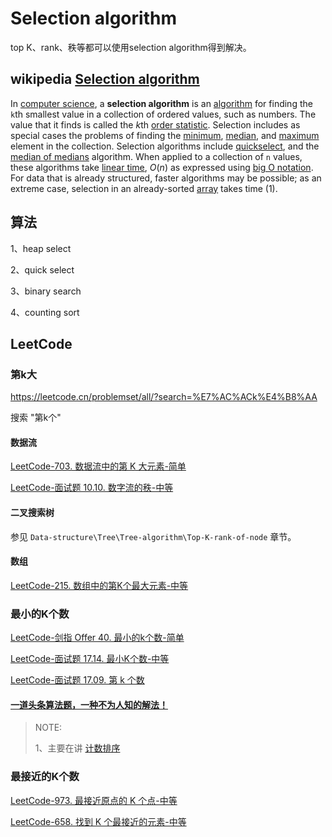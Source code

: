 # Selection algorithm

top K、rank、秩等都可以使用selection algorithm得到解决。

## wikipedia [Selection algorithm](https://en.wikipedia.org/wiki/Selection_algorithm)

In [computer science](https://en.wikipedia.org/wiki/Computer_science), a **selection algorithm** is an [algorithm](https://en.wikipedia.org/wiki/Algorithm) for finding the `k`th smallest value in a collection of ordered values, such as numbers. The value that it finds is called the $k$th [order statistic](https://en.wikipedia.org/wiki/Order_statistic). Selection includes as special cases the problems of finding the [minimum](https://en.wikipedia.org/wiki/Minimum), [median](https://en.wikipedia.org/wiki/Median), and [maximum](https://en.wikipedia.org/wiki/Maximum) element in the collection. Selection algorithms include [quickselect](https://en.wikipedia.org/wiki/Quickselect), and the [median of medians](https://en.wikipedia.org/wiki/Median_of_medians) algorithm. When applied to a collection of `n` values, these algorithms take [linear time](https://en.wikipedia.org/wiki/Linear_time), $O(n)$ as expressed using [big O notation](https://en.wikipedia.org/wiki/Big_O_notation). For data that is already structured, faster algorithms may be possible; as an extreme case, selection in an already-sorted [array](https://en.wikipedia.org/wiki/Array_(data_structure)) takes time (1).



## 算法

1、heap select

2、quick select

3、binary search

4、counting sort



## LeetCode

### 第k大

https://leetcode.cn/problemset/all/?search=%E7%AC%ACk%E4%B8%AA

搜索 "第k个"

#### 数据流

[LeetCode-703. 数据流中的第 K 大元素-简单](https://leetcode.cn/problems/kth-largest-element-in-a-stream/) 

[LeetCode-面试题 10.10. 数字流的秩-中等](https://leetcode.cn/problems/rank-from-stream-lcci/) 



#### 二叉搜索树

参见 `Data-structure\Tree\Tree-algorithm\Top-K-rank-of-node` 章节。



#### 数组

[LeetCode-215. 数组中的第K个最大元素-中等](https://leetcode.cn/problems/kth-largest-element-in-an-array/) 



### 最小的K个数

[LeetCode-剑指 Offer 40. 最小的k个数-简单](https://leetcode.cn/problems/zui-xiao-de-kge-shu-lcof/) 

[LeetCode-面试题 17.14. 最小K个数-中等](https://leetcode.cn/problems/smallest-k-lcci/) 

[LeetCode-面试题 17.09. 第 k 个数](https://leetcode.cn/problems/get-kth-magic-number-lcci/)

#### [一道头条算法题，一种不为人知的解法！](https://mp.weixin.qq.com/s/248i87BSGUA89SzcAXig0g)

> NOTE: 
>
> 1、主要在讲 [计数排序](https://baike.baidu.com/item/%E8%AE%A1%E6%95%B0%E6%8E%92%E5%BA%8F/8518144?fr=aladdin)



### 最接近的K个数

[LeetCode-973. 最接近原点的 K 个点-中等](https://leetcode.cn/problems/k-closest-points-to-origin/) 

[LeetCode-658. 找到 K 个最接近的元素-中等](https://leetcode.cn/problems/find-k-closest-elements/) 
